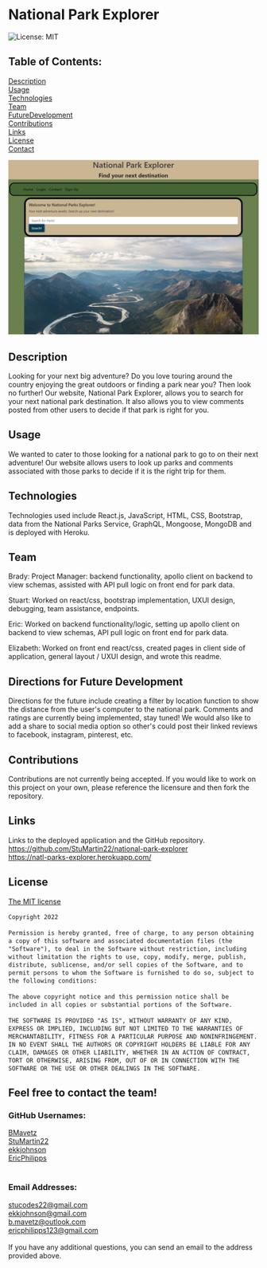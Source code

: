 # National Park Explorer
  ![License: MIT](https://img.shields.io/badge/License-MIT-yellow.svg)<br>
  ## Table of Contents:
  [Description](#description)<br>
  [Usage](#usage)<br>
  [Technologies](#technologies)<br>
  [Team](#Team)<br>
  [FutureDevelopment](#Directions)<br>
  [Contributions](#contributions)<br>
  [Links](#Links)<br>
  [License](#license)<br>
  [Contact](#Contact)<br>

![Screen Shot 2022-05-05 at 1 33 09 PM](client/public/images/National_parks_screenshot.JPG)

## Description

Looking for your next big adventure? Do you love touring around the country enjoying the great outdoors or finding a park near you? Then look no further! Our website, National Park Explorer, allows you to search for your next national park destination. It also allows you to view comments posted from other users to decide if that park is right for you. 
<br>

## Usage 
We wanted to cater to those looking for a national park to go to on their next adventure! Our website allows users to look up parks and comments associated with those parks to decide if it is the right trip for them. 
<br>

## Technologies
Technologies used include React.js, JavaScript, HTML, CSS, Bootstrap, data from the National Parks Service, GraphQL, Mongoose, MongoDB and is deployed with Heroku. 
<br> 

## Team
Brady: Project Manager: backend functionality, apollo client on backend to view schemas, assisted with API pull logic on front end for park data.

Stuart: Worked on react/css, bootstrap implementation, UXUI design, debugging, team assistance, endpoints.

Eric: Worked on backend functionality/logic, setting up apollo client on backend to view schemas, API pull logic on front end for park data.

Elizabeth: Worked on front end react/css, created pages in client side of application, general layout / UXUI design, and wrote this readme. 
<br>

## Directions for Future Development

Directions for the future include creating a filter by location function to show the distance from the user's computer to the national park. Comments and ratings are currently being implemented, stay tuned! We would also like to add a share to social media option so other's could post their linked reviews to facebook, instagram, pinterest, etc. 
<br>

## Contributions

Contributions are not currently being accepted. If you would like to work on this project on your own, please reference the licensure and then fork the repository.<br>

## Links
Links to the deployed application and the GitHub repository. <br>
https://github.com/StuMartin22/national-park-explorer <br>
https://natl-parks-explorer.herokuapp.com/ <br>

## License

  [The MIT license](https://opensource.org/licenses/MIT)
  
    Copyright 2022
    
    Permission is hereby granted, free of charge, to any person obtaining a copy of this software and associated documentation files (the "Software"), to deal in the Software without restriction, including without limitation the rights to use, copy, modify, merge, publish, distribute, sublicense, and/or sell copies of the Software, and to permit persons to whom the Software is furnished to do so, subject to the following conditions:
    
    The above copyright notice and this permission notice shall be included in all copies or substantial portions of the Software.
    
    THE SOFTWARE IS PROVIDED "AS IS", WITHOUT WARRANTY OF ANY KIND, EXPRESS OR IMPLIED, INCLUDING BUT NOT LIMITED TO THE WARRANTIES OF MERCHANTABILITY, FITNESS FOR A PARTICULAR PURPOSE AND NONINFRINGEMENT. IN NO EVENT SHALL THE AUTHORS OR COPYRIGHT HOLDERS BE LIABLE FOR ANY CLAIM, DAMAGES OR OTHER LIABILITY, WHETHER IN AN ACTION OF CONTRACT, TORT OR OTHERWISE, ARISING FROM, OUT OF OR IN CONNECTION WITH THE SOFTWARE OR THE USE OR OTHER DEALINGS IN THE SOFTWARE.

  ## Feel free to contact the team!
  
  ### GitHub Usernames: 
  [BMavetz](www.github.com/BMavetz) <br>
  [StuMartin22](www.github.com/StuMartin22) <br>
  [ekkjohnson](www.github.com/ekkjohnson) <br>
  [EricPhilipps](www.github.com/EricPhilipps) <br>
  <br>

  ### Email Addresses: 
  stucodes22@gmail.com <br>
  ekkjohnson@gmail.com <br> 
  b.mavetz@outlook.com <br>
  ericphilipps123@gmail.com <br>
  <br>
  If you have any additional questions, you can send an email to the address provided above.